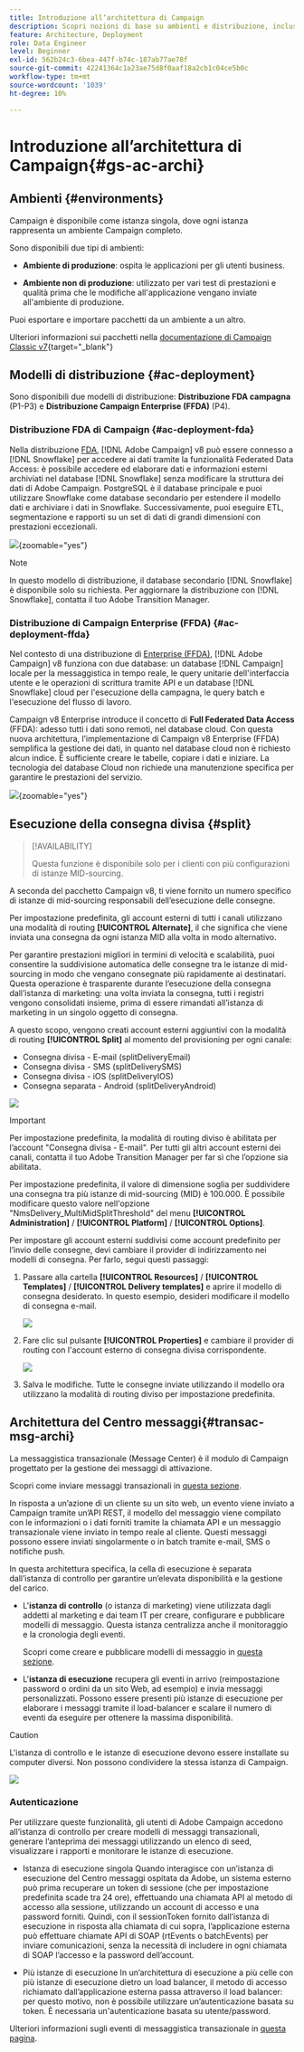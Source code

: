 ```yaml
---
title: Introduzione all’architettura di Campaign
description: Scopri nozioni di base su ambienti e distribuzione, incluso come creare rapporti su un ambiente di Campaign.
feature: Architecture, Deployment
role: Data Engineer
level: Beginner
exl-id: 562b24c3-6bea-447f-b74c-187ab77ae78f
source-git-commit: 42241364c1a23ae75d8f0aaf18a2cb1c04ce5b0c
workflow-type: tm+mt
source-wordcount: '1039'
ht-degree: 10%

---
```


# Introduzione all’architettura di Campaign{#gs-ac-archi}

## Ambienti {#environments}

Campaign è disponibile come istanza singola, dove ogni istanza rappresenta un ambiente Campaign completo.

Sono disponibili due tipi di ambienti:

* **Ambiente di produzione**: ospita le applicazioni per gli utenti business.

* **Ambiente non di produzione**: utilizzato per vari test di prestazioni e qualità prima che le modifiche all&#39;applicazione vengano inviate all&#39;ambiente di produzione.

Puoi esportare e importare pacchetti da un ambiente a un altro.

Ulteriori informazioni sui pacchetti nella [documentazione di Campaign Classic v7](https://experienceleague.adobe.com/docs/campaign-classic/using/getting-started/administration-basics/working-with-data-packages.html?lang=it){target="_blank"}

## Modelli di distribuzione {#ac-deployment}

Sono disponibili due modelli di distribuzione: **Distribuzione FDA campagna** (P1-P3) e **Distribuzione Campaign Enterprise (FFDA)** (P4).

### Distribuzione FDA di Campaign {#ac-deployment-fda}

Nella distribuzione [FDA](fda-deployment.md), [!DNL Adobe Campaign] v8 può essere connesso a [!DNL Snowflake] per accedere ai dati tramite la funzionalità Federated Data Access: è possibile accedere ed elaborare dati e informazioni esterni archiviati nel database [!DNL Snowflake] senza modificare la struttura dei dati di Adobe Campaign. PostgreSQL è il database principale e puoi utilizzare Snowflake come database secondario per estendere il modello dati e archiviare i dati in Snowflake. Successivamente, puoi eseguire ETL, segmentazione e rapporti su un set di dati di grandi dimensioni con prestazioni eccezionali.


![](assets/P1-P3-architecture.png){zoomable="yes"}

>[!NOTE]
>
>In questo modello di distribuzione, il database secondario [!DNL Snowflake] è disponibile solo su richiesta. Per aggiornare la distribuzione con [!DNL Snowflake], contatta il tuo Adobe Transition Manager.
>

### Distribuzione di Campaign Enterprise (FFDA) {#ac-deployment-ffda}

Nel contesto di una distribuzione di [Enterprise (FFDA)](enterprise-deployment.md), [!DNL Adobe Campaign] v8 funziona con due database: un database [!DNL Campaign] locale per la messaggistica in tempo reale, le query unitarie dell&#39;interfaccia utente e le operazioni di scrittura tramite API e un database [!DNL Snowflake] cloud per l&#39;esecuzione della campagna, le query batch e l&#39;esecuzione del flusso di lavoro.

Campaign v8 Enterprise introduce il concetto di **Full Federated Data Access** (FFDA): adesso tutti i dati sono remoti, nel database cloud. Con questa nuova architettura, l’implementazione di Campaign v8 Enterprise (FFDA) semplifica la gestione dei dati, in quanto nel database cloud non è richiesto alcun indice. È sufficiente creare le tabelle, copiare i dati e iniziare. La tecnologia del database Cloud non richiede una manutenzione specifica per garantire le prestazioni del servizio.

![](assets/P4-architecture.png){zoomable="yes"}


## Esecuzione della consegna divisa {#split}

>[!AVAILABILITY]
>
>Questa funzione è disponibile solo per i clienti con più configurazioni di istanze MID-sourcing.

A seconda del pacchetto Campaign v8, ti viene fornito un numero specifico di istanze di mid-sourcing responsabili dell’esecuzione delle consegne.

Per impostazione predefinita, gli account esterni di tutti i canali utilizzano una modalità di routing **[!UICONTROL Alternate]**, il che significa che viene inviata una consegna da ogni istanza MID alla volta in modo alternativo.

Per garantire prestazioni migliori in termini di velocità e scalabilità, puoi consentire la suddivisione automatica delle consegne tra le istanze di mid-sourcing in modo che vengano consegnate più rapidamente ai destinatari. Questa operazione è trasparente durante l’esecuzione della consegna dall’istanza di marketing: una volta inviata la consegna, tutti i registri vengono consolidati insieme, prima di essere rimandati all’istanza di marketing in un singolo oggetto di consegna.

A questo scopo, vengono creati account esterni aggiuntivi con la modalità di routing **[!UICONTROL Split]** al momento del provisioning per ogni canale:

* Consegna divisa - E-mail (splitDeliveryEmail)
* Consegna divisa - SMS (splitDeliverySMS)
* Consegna divisa - iOS (splitDeliveryIOS)
* Consegna separata - Android (splitDeliveryAndroid)

![](assets/splitted-delivery.png)

>[!IMPORTANT]
>
>Per impostazione predefinita, la modalità di routing diviso è abilitata per l’account &quot;Consegna divisa - E-mail&quot;. Per tutti gli altri account esterni dei canali, contatta il tuo Adobe Transition Manager per far sì che l’opzione sia abilitata.
>
>Per impostazione predefinita, il valore di dimensione soglia per suddividere una consegna tra più istanze di mid-sourcing (MID) è 100.000. È possibile modificare questo valore nell&#39;opzione &quot;NmsDelivery_MultiMidSplitThreshold&quot; del menu **[!UICONTROL Administration]** / **[!UICONTROL Platform]** / **[!UICONTROL Options]**.

Per impostare gli account esterni suddivisi come account predefinito per l’invio delle consegne, devi cambiare il provider di indirizzamento nei modelli di consegna. Per farlo, segui questi passaggi:

1. Passare alla cartella **[!UICONTROL Resources]** / **[!UICONTROL Templates]** / **[!UICONTROL Delivery templates]** e aprire il modello di consegna desiderato. In questo esempio, desideri modificare il modello di consegna e-mail.

   ![](assets/split-default-list.png)

1. Fare clic sul pulsante **[!UICONTROL Properties]** e cambiare il provider di routing con l&#39;account esterno di consegna divisa corrispondente.

   ![](assets/split-default-delivery.png)

1. Salva le modifiche. Tutte le consegne inviate utilizzando il modello ora utilizzano la modalità di routing diviso per impostazione predefinita.

<!--In addition, you can select split external accounts as the default routing provider for all future delivery templates. To do this, change the value of the **[!UICONTROL xtkoption NmsBroadcast_DefaultProvider]** option to the name of the split account.

![](assets/split-default-options.png) -->

## Architettura del Centro messaggi{#transac-msg-archi}

La messaggistica transazionale (Message Center) è il modulo di Campaign progettato per la gestione dei messaggi di attivazione.

Scopri come inviare messaggi transazionali in [questa sezione](../send/transactional.md).

In risposta a un’azione di un cliente su un sito web, un evento viene inviato a Campaign tramite un’API REST, il modello del messaggio viene compilato con le informazioni o i dati forniti tramite la chiamata API e un messaggio transazionale viene inviato in tempo reale al cliente. Questi messaggi possono essere inviati singolarmente o in batch tramite e-mail, SMS o notifiche push.

In questa architettura specifica, la cella di esecuzione è separata dall’istanza di controllo per garantire un’elevata disponibilità e la gestione del carico.

* L&#39;**istanza di controllo** (o istanza di marketing) viene utilizzata dagli addetti al marketing e dai team IT per creare, configurare e pubblicare modelli di messaggio. Questa istanza centralizza anche il monitoraggio e la cronologia degli eventi.

  Scopri come creare e pubblicare modelli di messaggio in [questa sezione](../send/transactional.md).

* L&#39;**istanza di esecuzione** recupera gli eventi in arrivo (reimpostazione password o ordini da un sito Web, ad esempio) e invia messaggi personalizzati. Possono essere presenti più istanze di esecuzione per elaborare i messaggi tramite il load-balancer e scalare il numero di eventi da eseguire per ottenere la massima disponibilità.

>[!CAUTION]
>
>L&#39;istanza di controllo e le istanze di esecuzione devono essere installate su computer diversi. Non possono condividere la stessa istanza di Campaign.

![](assets/messagecenter_diagram.png)

### Autenticazione

Per utilizzare queste funzionalità, gli utenti di Adobe Campaign accedono all’istanza di controllo per creare modelli di messaggi transazionali, generare l’anteprima dei messaggi utilizzando un elenco di seed, visualizzare i rapporti e monitorare le istanze di esecuzione.

* Istanza di esecuzione singola
Quando interagisce con un’istanza di esecuzione del Centro messaggi ospitata da Adobe, un sistema esterno può prima recuperare un token di sessione (che per impostazione predefinita scade tra 24 ore), effettuando una chiamata API al metodo di accesso alla sessione, utilizzando un account di accesso e una password forniti.
Quindi, con il sessionToken fornito dall’istanza di esecuzione in risposta alla chiamata di cui sopra, l’applicazione esterna può effettuare chiamate API di SOAP (rtEvents o batchEvents) per inviare comunicazioni, senza la necessità di includere in ogni chiamata di SOAP l’accesso e la password dell’account.

* Più istanze di esecuzione
In un’architettura di esecuzione a più celle con più istanze di esecuzione dietro un load balancer, il metodo di accesso richiamato dall’applicazione esterna passa attraverso il load balancer: per questo motivo, non è possibile utilizzare un’autenticazione basata su token. È necessaria un&#39;autenticazione basata su utente/password.

Ulteriori informazioni sugli eventi di messaggistica transazionale in [questa pagina](../send/event-processing.md).
